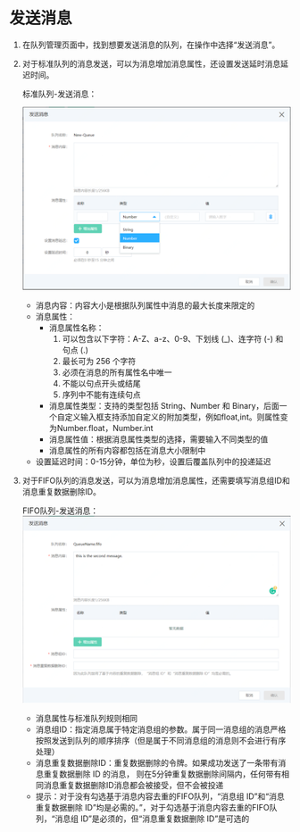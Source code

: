 # 发送消息

1. 在队列管理页面中，找到想要发送消息的队列，在操作中选择“发送消息”。

2. 对于标准队列的消息发送，可以为消息增加消息属性，还设置发送延时消息延迟时间。

   标准队列-发送消息：

   ![标准队列-发送消息](../../../../../image/Internet-Middleware/Queue-Service/操作指南-09.png)

   - 消息内容：内容大小是根据队列属性中消息的最大长度来限定的
   - 消息属性：
     - 消息属性名称：
       1. 可以包含以下字符：A-Z、a-z、0-9、下划线 (_)、连字符 (-) 和句点 (.)
       2. 最长可为 256 个字符
       3. 必须在消息的所有属性名中唯一
       4. 不能以句点开头或结尾
       5. 序列中不能有连续句点
     -  消息属性类型：支持的类型包括 String、Number 和 Binary，后面一个自定义输入框支持添加自定义的附加类型，例如float,int。则属性变为Number.float，Number.int
     - 消息属性值：根据消息属性类型的选择，需要输入不同类型的值
     - 消息属性的所有内容都包括在消息大小限制中
   - 设置延迟时间：0-15分钟，单位为秒，设置后覆盖队列中的投递延迟

3. 对于FIFO队列的消息发送，可以为消息增加消息属性，还需要填写消息组ID和消息重复数据删除ID。

   FIFO队列-发送消息：
   ![FIFO队列-发送消息](../../../../../image/Internet-Middleware/Queue-Service/操作指南-10.png)

   - 消息属性与标准队列规则相同
   - 消息组ID：指定消息属于特定消息组的参数。属于同一消息组的消息严格按照发送到队列的顺序排序（但是属于不同消息组的消息则不会进行有序处理）
   - 消息重复数据删除ID：重复数据删除的令牌。如果成功发送了一条带有消息重复数据删除 ID 的消息， 则在5分钟重复数据删除间隔内，任何带有相同消息重复数据删除ID消息都会被接受，但不会被投递
   - 提示：对于没有勾选基于消息内容去重的FIFO队列，“消息组 ID”和“消息重复数据删除 ID”均是必需的。”，对于勾选基于消息内容去重的FIFO队列，“消息组 ID”是必须的，但“消息重复数据删除 ID”是可选的
